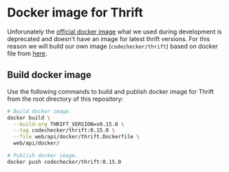 # Docker image for Thrift
Unforunately the [official docker image](https://hub.docker.com/_/thrift) what
we used during development is deprecated and doesn't have an image for latest
thrift versions. For this reason we will build our own image
(`codechecker/thrift`) based on docker file from
[here](https://github.com/ahawkins/docker-thrift/blob/master/0.12/Dockerfile).

## Build docker image
Use the following commands to build and publish docker image for Thrift from
the root directory of this repository:
```sh
# Build docker image.
docker build \
  --build-arg THRIFT_VERSION=v0.15.0 \
  --tag codechecker/thrift:0.15.0 \
  --file web/api/docker/thrift.Dockerfile \
  web/api/docker/

# Publish docker image.
docker push codechecker/thrift:0.15.0
```
